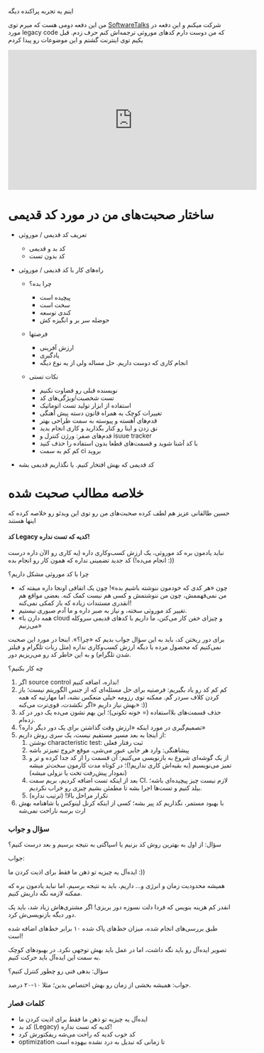 اینم یه تجربه پراکنده دیگه

من این دفعه دومی هست که میرم توی [SoftwareTalks] شرکت میکنم و این دفعه در مورد legacy code که من دوست دارم کدهای موروثی ترجمه‌اش کنم حرف زدم. قبل یکیم توی اینترنت گشتم و این موضوعات رو پیدا کردم

<iframe width="560" height="315" src="https://www.youtube.com/embed/B5kxN3if_7A" frameborder="0" allow="accelerometer; autoplay; encrypted-media; gyroscope; picture-in-picture" allowfullscreen></iframe>

# ساختار صحبت‌های من در مورد کد قدیمی

- تعریف کد قدیمی / موروثی
    - کد بد و قدیمی
    - کد بدون تست

- راه‌های کار با کد قدیمی / موروثی
    - چرا بده؟
        - پیچیده است
        - سخت است
        - کندی توسعه
        - حوضله سر بر و انگیزه کش
    - فرصتها
        - ارزش آفرینی
        - یادگیری
        - انجام کاری که دوست داریم. حل مساله ولی از یه نوع دیگه

    - نکات تستی
        - نویسنده قبلی رو قضاوت نکنیم
        - تست شخصیت/ویژگی‌های کد
        - استفاده از ابزار تولید تست اتوماتیک
        - تغییرات کوچک به همراه قانون دسته پیش آهنگی
        - قدم‌های آهسته و پیوسته به سمت طراحی بهتر
        - نق زدن و اینا رو کنار بگذارید و کاری انجام بدید
        - قدم‌های صفر: ورژن کنترل و isuue tracker
        - با کد آشنا شوید و قسمت‌های قطعا بدون استفاده را حذف کنید
        - کم کم به سمت ci بروید

- کد قدیمی که بهش افتخار کنیم. یا نگذاریم قدیمی بشه

# خلاصه مطالب صحبت شده

حسین طالقانی عزیز هم لطف کرده صحبت‌های من رو توی این ویدئو رو خلاصه کرده که اینها هستند

#### کد Legacy کدیه که تست نداره!

نباید یادمون بره کد موروثی، یک ارزش کسب‌وکاری داره (یه کاری رو الآن داره درست انجام می‌ده!)
کد جدید تضمینی نداره که همون کار رو انجام بده :))

چرا با کد موروثی مشکل داریم؟
- چون «هر کدی که خودمون ننوشته باشیم بده»! چون یک اتفاقی اونجا داره میفته که من نمی‌فهممش، چون من ننوشتمش و کسی هم نیست کمک کنه. بعضی مواقع هم انقدری مستندات زیاده که باز کمکی نمی‌کنه!
- تغییر کد موروثی سخته، و نیاز به صبر داره و ما آدم صبوری نیستیم.
- «همه دارن با cloud و چیزای خفن کار می‌کنن، ما داریم با کدهای قدیمی سروکله می‌زنیم»

برای دور ریختن کد، باید به این سؤال جواب بدیم که «چرا؟». اینجا در مورد این صحبت نمی‌کنیم که محصول مرده یا دیگه ارزش کسب‌وکاری نداره (مثل ربات تلگرام و فیلتر شدن تلگرام) و به این خاطر کد رو می‌ریزیم دور.

چه کار بکنیم؟
1. اگر source control نداره، اضافه کنیم!
2. کم کم کد رو یاد بگیریم: فرصتیه برای حل مسئله‌ای که از جنس الگوریتم نیست؛‌ باز کردن کلاف سردر گم. ممکنه توی رزومه خیلی منعکس نشه، اما مهارتیه که همه بهش نیاز داریم «اگر نکشدت، قوی‌ترت می‌کنه» :))
3. حذف قسمت‌های بلااستفاده (= خونه تکونی)؛ این بهم نشون می‌ده یک دور در کد زده‌ام.
4. تصمیم‌گیری در مورد اینکه «ارزش وقت گذاشتن برای یک دور دیگر داره؟»
5. از اینجا به بعد مسیر مستقیم نیست، یک سری روش داریم:
    1. نوشتن characteristic test: ثبت رفتار فعلی
    2. پیشاهنگی: وارد هر جایی عبور می‌شی، موقع خروج تمیزتر باشه
    3. از یک گوشه‌ای شروع به بازنویسی می‌کنیم: آن قسمت را از کد جدا کرده و تر و تمیز می‌نویسیم (به بقیه‌اش کاری نداریم!)؛ در کوتاه مدت کارمون سخت‌تر میشه (نمودار پیش‌رفت تخت یا نزولی میشه)
    4. بعد از اینکه تست اضافه کردیم، بریم سمت CI. لازم نیست چیز پیچیده‌ای باشه؛ بیلد کنیم و تست‌ها اجرا بشه تا مطمئن بشیم چیزی رو خراب نکردیم.
    5. تکرار مراحل بالا! (ترتیب نداره)
6. با بهبود مستمر، نگذاریم کد پیر بشه؛ کسی از اینکه کرنل لینوکس یا شاهنامه بهش ارث برسه ناراحت نمی‌شه

### سؤال و جواب
سؤال: از اول به بهترین روش کد بزنیم یا اسپاگتی به نتیجه برسیم و بعد درست کنیم؟

جواب:

ایده‌آل یه چیزیه تو ذهن ما فقط برای اذیت کردن ما :))

همیشه محدودیت زمان و انرژی و… داریم، باید به نتیجه برسیم، اما نباید یادمون بره که ممکنه لازمه نگه داریش کنیم.

انقدر کم هزینه بنویس که فردا دلت نسوزه دور بریزی!
اگر مشتری‌هاش زیاد شد، باید یک دور دیگه بازنویسی‌ش کرد. 

طبق بررسی‌های انجام شده، میزان خط‌های پاک شده ۱۰ برابر خط‌های اضافه شده است!

تصویر ایده‌آل رو باید نگه داشت، اما در عمل باید بهش توجهی نکرد. در بهبودهای کوچک به سمت این ایده‌آل باید حرکت کنیم.



سؤال: بدهی فنی رو چطور کنترل کنیم؟

جواب: همیشه بخشی از زمان رو بهش اختصاص بدین؛ مثلا ۱۰-۲۰ درصد.


### کلمات قصار
- ایده‌آل یه چیزیه تو ذهن ما فقط برای اذیت کردن ما
- کد بد (Legacy) کدیه که تست نداره!
- کد خوب کدیه که راحت می‌شه ریفکتورش کرد
- optimization تا زمانی که تبدیل به درد نشده بیهوده است


[SoftwareTalks]: https://www.youtube.com/channel/UCm4xezzuIlcEBFQwkAzm0CQ
